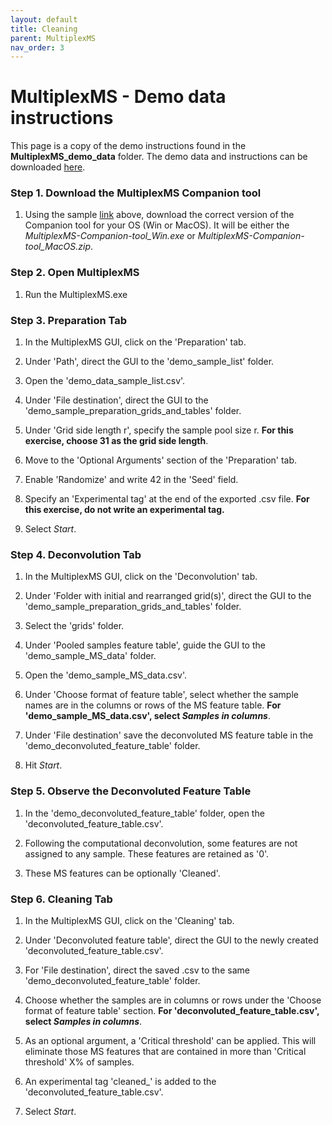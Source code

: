 ```yaml
---
layout: default
title: Cleaning
parent: MultiplexMS
nav_order: 3
---
```


# MultiplexMS - Demo data instructions
This page is a copy of the demo instructions found in the **MultiplexMS_demo_data** folder. The demo data and instructions can be downloaded [here](https://github.com/liningtonlab/MultiplexMS/releases).

### Step 1. Download the MultiplexMS Companion tool

  1. Using the sample [link](https://github.com/liningtonlab/MultiplexMS/releases) above, download the correct version of the Companion tool for your OS (Win or MacOS). 
  It will be either the *MultiplexMS-Companion-tool_Win.exe* or *MultiplexMS-Companion-tool_MacOS.zip*. 

### Step 2. Open MultiplexMS

  1. Run the MultiplexMS.exe

### Step 3. Preparation Tab

  1. In the MultiplexMS GUI, click on the 'Preparation' tab.

  2. Under 'Path', direct the GUI to the 'demo_sample_list' folder.

  3. Open the 'demo_data_sample_list.csv'.

  4. Under 'File destination', direct the GUI to the 'demo_sample_preparation_grids_and_tables' folder.

  5. Under 'Grid side length r', specify the sample pool size r. **For this exercise, choose 31 as the grid side length**.

  6. Move to the 'Optional Arguments' section of the 'Preparation' tab.

  7. Enable 'Randomize' and write 42 in the 'Seed' field.

  8. Specify an 'Experimental tag' at the end of the exported .csv file. **For this exercise, do not write an experimental tag.**

  9. Select *Start*.

### Step 4. Deconvolution Tab

  1. In the MultiplexMS GUI, click on the 'Deconvolution' tab.

  2. Under 'Folder with initial and rearranged grid(s)', direct the GUI to the 'demo_sample_preparation_grids_and_tables' folder.

  3. Select the 'grids' folder.

  4. Under 'Pooled samples feature table', guide the GUI to the 'demo_sample_MS_data' folder.

  5. Open the 'demo_sample_MS_data.csv'.

  6. Under 'Choose format of feature table', select whether the sample names are in the columns or rows of the MS feature table. **For 'demo_sample_MS_data.csv', select *Samples in columns***.

  7. Under 'File destination' save the deconvoluted MS feature table in the 'demo_deconvoluted_feature_table' folder.

  8. Hit *Start*.

### Step 5. Observe the Deconvoluted Feature Table

  1. In the 'demo_deconvoluted_feature_table' folder, open the 'deconvoluted_feature_table.csv'.

  2. Following the computational deconvolution, some features are not assigned to any sample. These features are retained as '0'.

  3. These MS features can be optionally 'Cleaned'.

### Step 6. Cleaning Tab

  1. In the MultiplexMS GUI, click on the 'Cleaning' tab.

  2. Under 'Deconvoluted feature table', direct the GUI to the newly created 'deconvoluted_feature_table.csv'.

  3. For 'File destination', direct the saved .csv to the same 'demo_deconvoluted_feature_table' folder.

  4. Choose whether the samples are in columns or rows under the 'Choose format of feature table' section. **For 'deconvoluted_feature_table.csv', select *Samples in columns***.

  5. As an optional argument, a 'Critical threshold' can be applied. This will eliminate those MS features that are contained in more than 'Critical threshold' X% of samples.

  6. An experimental tag 'cleaned_' is added to the 'deconvoluted_feature_table.csv'.

  7. Select *Start*.
